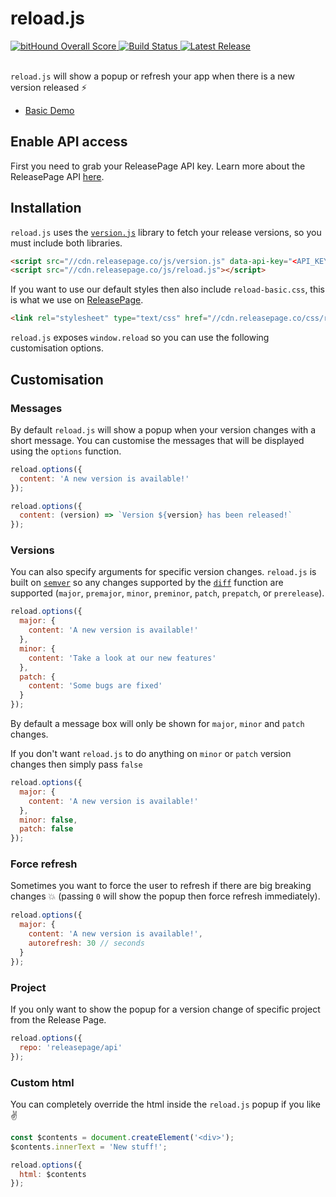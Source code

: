 # reload.js

<div>
  <a href="https://www.bithound.io/github/ReleasePage/reload.js">
    <img src="https://www.bithound.io/github/ReleasePage/reload.js/badges/score.svg" alt="bitHound Overall Score">
  </a>

  <a href="https://circleci.com/gh/ReleasePage/reload.js">
    <img src="https://circleci.com/gh/ReleasePage/reload.js.svg?style=shield&circle-token=e81abb767be091a83e8675d74a2171d557d45e5d" alt="Build Status"/>
  </a>

  <a href="http://reloadjs.releasepage.co">
    <img src="http://staging.api.releasepage.co/v1/pages/26a680a0-0f6d-41b2-854e-4ea2b134ad7e/badge.svg?apiKey=1234" alt="Latest Release">
  </a>

  <br/>
  <br/>
</div>

`reload.js` will show a popup or refresh your app when there is a new version released ⚡️

- [Basic Demo][1]

## Enable API access

First you need to grab your ReleasePage API key. Learn more about the ReleasePage API [here][7].

## Installation

`reload.js` uses the [`version.js`][4] library to fetch your release versions, so you must include both libraries.


```html
<script src="//cdn.releasepage.co/js/version.js" data-api-key="<API_KEY>" data-page-id="<PAGE_ID>" ></script>
<script src="//cdn.releasepage.co/js/reload.js"></script>
```

If you want to use our default styles then also include `reload-basic.css`, this is what we use on [ReleasePage][3].

```html
<link rel="stylesheet" type="text/css" href="//cdn.releasepage.co/css/reload-basic.css">
```

`reload.js` exposes `window.reload` so you can use the following customisation options.

## Customisation

### Messages
By default `reload.js` will show a popup when your version changes with a short message. You can customise the messages that will be displayed using the `options` function.

```js
reload.options({
  content: 'A new version is available!'
});

reload.options({
  content: (version) => `Version ${version} has been released!`
});
```

### Versions

You can also specify arguments for specific version changes. `reload.js` is built on [`semver`][5] so any changes supported by the [`diff`][6] function are supported (`major`, `premajor`, `minor`, `preminor`, `patch`, `prepatch`, or `prerelease`).

```js
reload.options({
  major: {
    content: 'A new version is available!'
  },
  minor: {
    content: 'Take a look at our new features'
  },
  patch: {
    content: 'Some bugs are fixed'
  }
});
```

By default a message box will only be shown for `major`, `minor` and `patch` changes.

If you don't want `reload.js` to do anything on `minor` or `patch` version changes then simply pass `false`

```js
reload.options({
  major: {
    content: 'A new version is available!'
  },
  minor: false,
  patch: false
});
```

### Force refresh

Sometimes you want to force the user to refresh if there are big breaking changes 💥 (passing `0` will show the popup then force refresh immediately).

```js
reload.options({
  major: {
    content: 'A new version is available!',
    autorefresh: 30 // seconds
  }
});
```

### Project

If you only want to show the popup for a version change of specific project from the Release Page.

```js
reload.options({
  repo: 'releasepage/api'
});
```

### Custom html

You can completely override the html inside the `reload.js` popup if you like ✌️

```js
const $contents = document.createElement('<div>');
$contents.innerText = 'New stuff!';

reload.options({
  html: $contents
});
```

[1]: http://codepen.io/Jivings/pen/yMmLde
[3]: https://releasepage.co
[4]: https://github.com/ReleasePage/version.js
[5]: https://github.com/npm/node-semver
[6]: https://github.com/npm/node-semver#comparison
[7]: https://help.releasepage.co/api